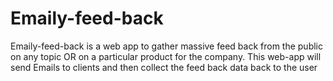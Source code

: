 # Emaily-feed-back
Emaily-feed-back is a web app to gather massive feed back from the public on any topic OR on a particular product for the company. This web-app will send Emails to clients and then collect the feed back data back to the user
